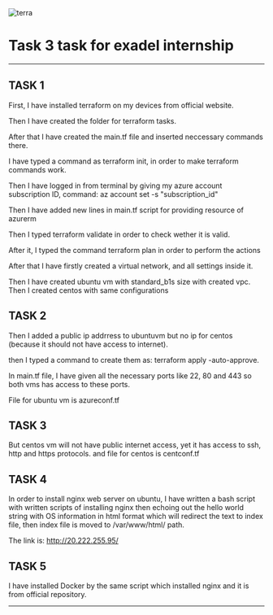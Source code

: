 <img src="https://www.devops.ae/wp-content/uploads/2020/10/1542060063-terraformshare-imglogo-w-stack-graphic1200x630.png" alt="terra">
<h1>Task 3 task for exadel internship</h1>

<hr>

<h2><b>TASK 1</b></h2>

First, I have installed terraform on my devices from official website.

Then I have created the folder for terraform tasks.

After that I have created the main.tf file and inserted neccessary commands there.

I have typed a command as terraform init, in order to make terraform commands work.

Then I have logged in from terminal by giving my azure account subscription ID, command:
az account set -s "subscription_id"

Then I have added new lines in main.tf script for providing resource of azurerm

Then I typed terraform validate in order to check wether it is valid.

After it, I typed the command terraform plan in order to perform the actions

After that I have firstly created a virtual network, and all settings inside it.

Then I have created ubuntu vm with standard_b1s size with created vpc. Then I created centos with same configurations

<h2><b>TASK 2</b></h2>

Then I added a public ip addrress to ubuntuvm but no ip for centos (because it should not have access to internet).

then I typed a command to create them as:
terraform apply -auto-approve.

In main.tf file, I have given all the necessary ports like 22, 80 and 443 so both vms has access to these ports. 

File for ubuntu vm is azureconf.tf

<h2><b>TASK 3</b></h2>

But centos vm will not have public internet access, yet it has access to ssh, http and https protocols.
and file for centos is centconf.tf

<h2><b>TASK 4</b></h2>

In order to install nginx web server on ubuntu, I have written a bash script with written scripts of installing nginx then echoing out the hello world string with OS information in html format which will redirect the text to index file, then index file is moved to /var/www/html/ path.

The link is:
http://20.222.255.95/

<h2><b>TASK 5</b></h2>
I have installed Docker by the same script which installed nginx and it is from official repository.

<hr>

